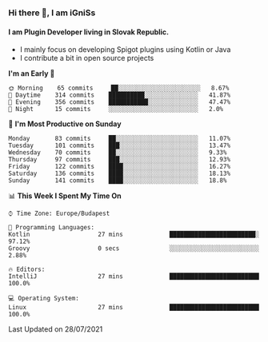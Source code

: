 ### Hi there 👋, I am iGniSs

#### I am Plugin Developer living in Slovak Republic.
- I mainly focus on developing Spigot plugins using Kotlin or Java
- I contribute a bit in open source projects

<!--START_SECTION:waka-->
**I'm an Early 🐤** 

```text
🌞 Morning    65 commits     ██░░░░░░░░░░░░░░░░░░░░░░░   8.67% 
🌆 Daytime    314 commits    ██████████░░░░░░░░░░░░░░░   41.87% 
🌃 Evening    356 commits    ███████████░░░░░░░░░░░░░░   47.47% 
🌙 Night      15 commits     ░░░░░░░░░░░░░░░░░░░░░░░░░   2.0%

```
📅 **I'm Most Productive on Sunday** 

```text
Monday       83 commits     ██░░░░░░░░░░░░░░░░░░░░░░░   11.07% 
Tuesday      101 commits    ███░░░░░░░░░░░░░░░░░░░░░░   13.47% 
Wednesday    70 commits     ██░░░░░░░░░░░░░░░░░░░░░░░   9.33% 
Thursday     97 commits     ███░░░░░░░░░░░░░░░░░░░░░░   12.93% 
Friday       122 commits    ████░░░░░░░░░░░░░░░░░░░░░   16.27% 
Saturday     136 commits    ████░░░░░░░░░░░░░░░░░░░░░   18.13% 
Sunday       141 commits    ████░░░░░░░░░░░░░░░░░░░░░   18.8%

```


📊 **This Week I Spent My Time On** 

```text
⌚︎ Time Zone: Europe/Budapest

💬 Programming Languages: 
Kotlin                   27 mins             ████████████████████████░   97.12% 
Groovy                   0 secs              ░░░░░░░░░░░░░░░░░░░░░░░░░   2.88%

🔥 Editors: 
IntelliJ                 27 mins             █████████████████████████   100.0%

💻 Operating System: 
Linux                    27 mins             █████████████████████████   100.0%

```


 Last Updated on 28/07/2021
<!--END_SECTION:waka-->
